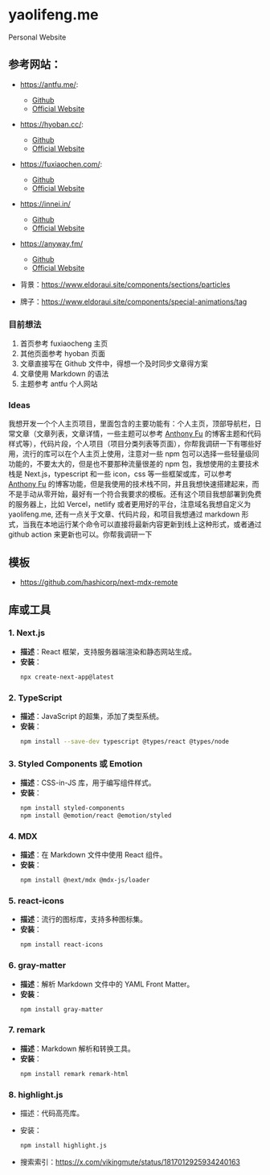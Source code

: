 # yaolifeng.me

Personal Website

## 参考网站：

-   https://antfu.me/:
    -   [Github](https://github.com/antfu/antfu.me)
    -   [Official Website](https://antfu.me/)
-   https://hyoban.cc/:
    -   [Github](https://github.com/hyoban/hyoban.cc)
    -   [Official Website](https://hyoban.cc/)
-   https://fuxiaochen.com/:
    -   [Github](https://github.com/aifuxi/fuxiaochen)
    -   [Official Website](https://fuxiaochen.com/)
-   https://innei.in/

    -   [Github](https://github.com/Innei/Shiro)
    -   [Official Website](https://innei.in/)
-   https://anyway.fm/
    -   [Github](https://github.com/Anyway-Design/)
    -   [Official Website](https://anyway.fm/)

-   背景：https://www.eldoraui.site/components/sections/particles
-   牌子：https://www.eldoraui.site/components/special-animations/tag

### 目前想法

1.  首页参考 fuxiaocheng 主页
2.  其他页面参考 hyoban 页面
3.  文章直接写在 Github 文件中，得想一个及时同步文章得方案
4.  文章使用 Markdown 的语法
5.  主题参考 antfu 个人网站

### Ideas

我想开发一个个人主页项目，里面包含的主要功能有：个人主页，顶部导航栏，日常文章（文章列表，文章详情，一些主题可以参考 [Anthony Fu](https://antfu.me/) 的博客主题和代码样式等），代码片段，个人项目（项目分类列表等页面），你帮我调研一下有哪些好用，流行的库可以在个人主页上使用，注意对一些 npm 包可以选择一些轻量级同功能的，不要太大的，但是也不要那种流量很差的 npm 包，我想使用的主要技术栈是 Next.js，typescript 和一些 icon，css 等一些框架或库，可以参考 [Anthony Fu](https://antfu.me/) 的博客功能，但是我使用的技术栈不同，并且我想快速搭建起来，而不是手动从零开始，最好有一个符合我要求的模板。还有这个项目我想部署到免费的服务器上，比如 Vercel，netlify 或者更用好的平台，注意域名我想自定义为 yaolifeng.me, 还有一点关于文章、代码片段，和项目我想通过 markdown 形式，当我在本地运行某个命令可以直接将最新内容更新到线上这种形式，或者通过 github action 来更新也可以。你帮我调研一下

## 模板

-   https://github.com/hashicorp/next-mdx-remote

## 库或工具

### 1. **Next.js**

-   **描述**：React 框架，支持服务器端渲染和静态网站生成。
-   **安装**：
    ```sh
    npx create-next-app@latest
    ```

### 2. **TypeScript**

-   **描述**：JavaScript 的超集，添加了类型系统。
-   **安装**：
    ```sh
    npm install --save-dev typescript @types/react @types/node
    ```

### 3. **Styled Components 或 Emotion**

-   **描述**：CSS-in-JS 库，用于编写组件样式。
-   **安装**：
    ```sh
    npm install styled-components
    npm install @emotion/react @emotion/styled
    ```

### 4. **MDX**

-   **描述**：在 Markdown 文件中使用 React 组件。
-   **安装**：
    ```sh
    npm install @next/mdx @mdx-js/loader
    ```

### 5. **react-icons**

-   **描述**：流行的图标库，支持多种图标集。
-   **安装**：
    ```sh
    npm install react-icons
    ```

### 6. **gray-matter**

-   **描述**：解析 Markdown 文件中的 YAML Front Matter。
-   **安装**：
    ```sh
    npm install gray-matter
    ```

### 7. **remark**

-   **描述**：Markdown 解析和转换工具。
-   **安装**：
    ```sh
    npm install remark remark-html
    ```

### 8. **highlight.js**

-   描述：代码高亮库。
-   安装：

    ```sh
    npm install highlight.js
    ```

-   搜索索引：https://x.com/vikingmute/status/1817012925934240163
